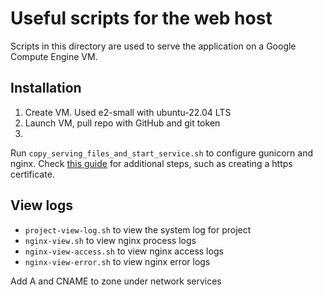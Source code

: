 # Useful scripts for the web host

Scripts in this directory are used to serve the application on a Google Compute Engine VM.

## Installation
1. Create VM. Used e2-small with ubuntu-22.04 LTS
2. Launch VM, pull repo with GitHub and git token
3. 
Run `copy_serving_files_and_start_service.sh` to configure gunicorn and nginx. Check [this guide](https://www.digitalocean.com/community/tutorials/how-to-serve-flask-applications-with-gunicorn-and-nginx-on-ubuntu-18-04) for additional steps, such as creating a https certificate.

## View logs
- `project-view-log.sh` to view the system log for project
- `nginx-view.sh` to view nginx process logs
- `nginx-view-access.sh` to view nginx access logs
- `nginx-view-error.sh` to view nginx error logs

Add A and CNAME to zone under network services

